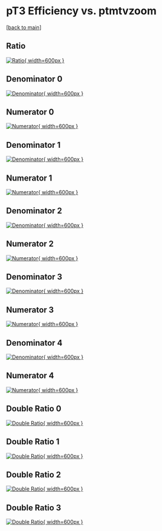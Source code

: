 # pT3 Efficiency vs. ptmtvzoom

[[back to main](./)]



## Ratio

[![Ratio](../mtv/var/pT3_base_0_1_eff_ptmtvzoom.png){ width=600px }](../mtv/var/pT3_base_0_1_eff_ptmtvzoom.pdf)

## Denominator 0

[![Denominator](../mtv/den/pT3_base_0_1_eff_ptmtvzoom_den0.png){ width=600px }](../mtv/den/pT3_base_0_1_eff_ptmtvzoom_den0.pdf)

## Numerator 0

[![Numerator](../mtv/num/pT3_base_0_1_eff_ptmtvzoom_num0.png){ width=600px }](../mtv/num/pT3_base_0_1_eff_ptmtvzoom_num0.pdf)

## Denominator 1

[![Denominator](../mtv/den/pT3_base_0_1_eff_ptmtvzoom_den1.png){ width=600px }](../mtv/den/pT3_base_0_1_eff_ptmtvzoom_den1.pdf)

## Numerator 1

[![Numerator](../mtv/num/pT3_base_0_1_eff_ptmtvzoom_num1.png){ width=600px }](../mtv/num/pT3_base_0_1_eff_ptmtvzoom_num1.pdf)

## Denominator 2

[![Denominator](../mtv/den/pT3_base_0_1_eff_ptmtvzoom_den2.png){ width=600px }](../mtv/den/pT3_base_0_1_eff_ptmtvzoom_den2.pdf)

## Numerator 2

[![Numerator](../mtv/num/pT3_base_0_1_eff_ptmtvzoom_num2.png){ width=600px }](../mtv/num/pT3_base_0_1_eff_ptmtvzoom_num2.pdf)

## Denominator 3

[![Denominator](../mtv/den/pT3_base_0_1_eff_ptmtvzoom_den3.png){ width=600px }](../mtv/den/pT3_base_0_1_eff_ptmtvzoom_den3.pdf)

## Numerator 3

[![Numerator](../mtv/num/pT3_base_0_1_eff_ptmtvzoom_num3.png){ width=600px }](../mtv/num/pT3_base_0_1_eff_ptmtvzoom_num3.pdf)

## Denominator 4

[![Denominator](../mtv/den/pT3_base_0_1_eff_ptmtvzoom_den4.png){ width=600px }](../mtv/den/pT3_base_0_1_eff_ptmtvzoom_den4.pdf)

## Numerator 4

[![Numerator](../mtv/num/pT3_base_0_1_eff_ptmtvzoom_num4.png){ width=600px }](../mtv/num/pT3_base_0_1_eff_ptmtvzoom_num4.pdf)

## Double Ratio 0

[![Double Ratio](../mtv/ratio/pT3_base_0_1_eff_ptmtvzoom_ratio0.png){ width=600px }](../mtv/ratio/pT3_base_0_1_eff_ptmtvzoom_ratio0.pdf)

## Double Ratio 1

[![Double Ratio](../mtv/ratio/pT3_base_0_1_eff_ptmtvzoom_ratio1.png){ width=600px }](../mtv/ratio/pT3_base_0_1_eff_ptmtvzoom_ratio1.pdf)

## Double Ratio 2

[![Double Ratio](../mtv/ratio/pT3_base_0_1_eff_ptmtvzoom_ratio2.png){ width=600px }](../mtv/ratio/pT3_base_0_1_eff_ptmtvzoom_ratio2.pdf)

## Double Ratio 3

[![Double Ratio](../mtv/ratio/pT3_base_0_1_eff_ptmtvzoom_ratio3.png){ width=600px }](../mtv/ratio/pT3_base_0_1_eff_ptmtvzoom_ratio3.pdf)

